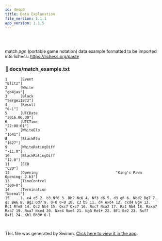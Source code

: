 ```yaml
---
id: 4esp0
title: Data Explanation
file_version: 1.1.1
app_version: 1.1.5
---
```


<br/>

<br/>

match _pgn_ (portable game notation) data example formatted to be imported into lichess: https://lichess.org/paste
<!-- NOTE-swimm-snippet: the lines below link your snippet to Swimm -->
### 📄 docs/match_example.txt
```text
1      [Event                                                         "Blitz"]
2      [White                                                         "go4jas"]
3      [Black                                                     "Sergei1973"]
4      [Result                                                           "0-1"]
5      [UTCDate                                                   "2016.06.30"]
6      [UTCTime                                                     "22:00:01"]
7      [WhiteElo                                                        "1641"]
8      [BlackElo                                                        "1627"]
9      [WhiteRatingDiff                                                "-11.0"]
10     [BlackRatingDiff                                                 "12.0"]
11     [ECO                                                              "C20"]
12     [Opening                                    "King's Pawn Opening: 2.b3"]
13     [TimeControl                                                    "300+0"]
14     [Termination                                                   "Normal"]
15     1. e4 e5 2. b3 Nf6 3. Bb2 Nc6 4. Nf3 d6 5. d3 g6 6. Nbd2 Bg7 7. g3 Be6 8. Bg2 Qd7 9. O-O O-O 10. c3 b5 11. d4 exd4 12. cxd4 Bg4 13. Rc1 Rfe8 14. Qc2 Nb4 15. Qxc7 Qxc7 16. Rxc7 Nxa2 17. Ra1 Nb4 18. Raxa7 Rxa7 19. Rxa7 Nxe4 20. Nxe4 Rxe4 21. Ng5 Re1+ 22. Bf1 Be2 23. Rxf7 Bxf1 24. Kh1 Bh3# 0-1
```

<br/>

This file was generated by Swimm. [Click here to view it in the app](https://app.swimm.io/repos/Z2l0aHViJTNBJTNBRkhFLkNoZXNzJTNBJTNBdnJvbmE=/docs/4esp0).
